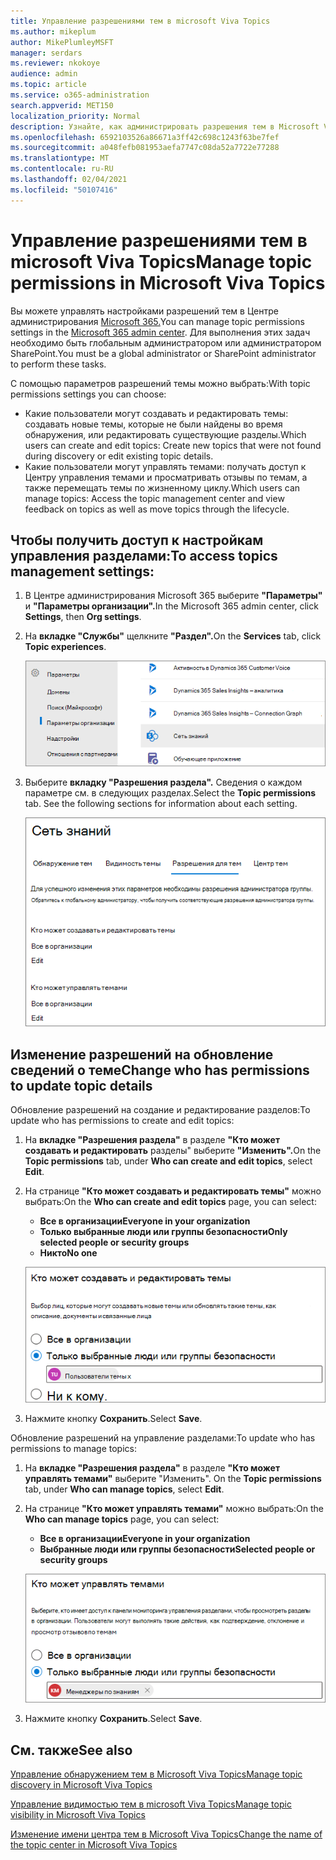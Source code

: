 ```yaml
---
title: Управление разрешениями тем в microsoft Viva Topics
ms.author: mikeplum
author: MikePlumleyMSFT
manager: serdars
ms.reviewer: nkokoye
audience: admin
ms.topic: article
ms.service: o365-administration
search.appverid: MET150
localization_priority: Normal
description: Узнайте, как администрировать разрешения тем в Microsoft Viva Topics.
ms.openlocfilehash: 6592103526a86671a3ff42c698c1243f63be7fef
ms.sourcegitcommit: a048fefb081953aefa7747c08da52a7722e77288
ms.translationtype: MT
ms.contentlocale: ru-RU
ms.lasthandoff: 02/04/2021
ms.locfileid: "50107416"
---
```

# <a name="manage-topic-permissions-in-microsoft-viva-topics"></a><span data-ttu-id="e40fe-103">Управление разрешениями тем в microsoft Viva Topics</span><span class="sxs-lookup"><span data-stu-id="e40fe-103">Manage topic permissions in Microsoft Viva Topics</span></span>

<span data-ttu-id="e40fe-104">Вы можете управлять настройками разрешений тем в Центре администрирования [Microsoft 365.](https://admin.microsoft.com)</span><span class="sxs-lookup"><span data-stu-id="e40fe-104">You can manage topic permissions settings in the [Microsoft 365 admin center](https://admin.microsoft.com).</span></span> <span data-ttu-id="e40fe-105">Для выполнения этих задач необходимо быть глобальным администратором или администратором SharePoint.</span><span class="sxs-lookup"><span data-stu-id="e40fe-105">You must be a global administrator or SharePoint administrator to perform these tasks.</span></span>

<span data-ttu-id="e40fe-106">С помощью параметров разрешений темы можно выбрать:</span><span class="sxs-lookup"><span data-stu-id="e40fe-106">With topic permissions settings you can choose:</span></span>

- <span data-ttu-id="e40fe-107">Какие пользователи могут создавать и редактировать темы: создавать новые темы, которые не были найдены во время обнаружения, или редактировать существующие разделы.</span><span class="sxs-lookup"><span data-stu-id="e40fe-107">Which users can create and edit topics: Create new topics that were not found during discovery or edit existing topic details.</span></span>
- <span data-ttu-id="e40fe-108">Какие пользователи могут управлять темами: получать доступ к Центру управления темами и просматривать отзывы по темам, а также перемещать темы по жизненному циклу.</span><span class="sxs-lookup"><span data-stu-id="e40fe-108">Which users can manage topics: Access the topic management center and view feedback on topics as well as move topics through the lifecycle.</span></span>

## <a name="to-access-topics-management-settings"></a><span data-ttu-id="e40fe-109">Чтобы получить доступ к настройкам управления разделами:</span><span class="sxs-lookup"><span data-stu-id="e40fe-109">To access topics management settings:</span></span>

1. <span data-ttu-id="e40fe-110">В Центре администрирования Microsoft 365 выберите **"Параметры"** и **"Параметры организации".**</span><span class="sxs-lookup"><span data-stu-id="e40fe-110">In the Microsoft 365 admin center, click **Settings**, then **Org settings**.</span></span>
2. <span data-ttu-id="e40fe-111">На **вкладке "Службы"** щелкните **"Раздел".**</span><span class="sxs-lookup"><span data-stu-id="e40fe-111">On the **Services** tab, click **Topic experiences**.</span></span>

    ![Подключение людей к знаниям](../media/admin-org-knowledge-options-completed.png) 

3. <span data-ttu-id="e40fe-113">Выберите **вкладку "Разрешения раздела".** Сведения о каждом параметре см. в следующих разделах.</span><span class="sxs-lookup"><span data-stu-id="e40fe-113">Select the **Topic permissions** tab. See the following sections for information about each setting.</span></span>

    ![knowledge-network-settings](../media/knowledge-network-settings-topic-permissions.png) 

## <a name="change-who-has-permissions-to-update-topic-details"></a><span data-ttu-id="e40fe-115">Изменение разрешений на обновление сведений о теме</span><span class="sxs-lookup"><span data-stu-id="e40fe-115">Change who has permissions to update topic details</span></span>

<span data-ttu-id="e40fe-116">Обновление разрешений на создание и редактирование разделов:</span><span class="sxs-lookup"><span data-stu-id="e40fe-116">To update who has permissions to create and edit topics:</span></span>

1. <span data-ttu-id="e40fe-117">На **вкладке "Разрешения раздела"** в разделе **"Кто может создавать и редактировать** разделы" выберите **"Изменить".**</span><span class="sxs-lookup"><span data-stu-id="e40fe-117">On the **Topic permissions** tab, under **Who can create and edit topics**, select **Edit**.</span></span>
2. <span data-ttu-id="e40fe-118">На странице **"Кто может создавать и редактировать темы"** можно выбрать:</span><span class="sxs-lookup"><span data-stu-id="e40fe-118">On the **Who can create and edit topics** page, you can select:</span></span>
    - <span data-ttu-id="e40fe-119">**Все в организации**</span><span class="sxs-lookup"><span data-stu-id="e40fe-119">**Everyone in your organization**</span></span>
    - <span data-ttu-id="e40fe-120">**Только выбранные люди или группы безопасности**</span><span class="sxs-lookup"><span data-stu-id="e40fe-120">**Only selected people or security groups**</span></span>
    - <span data-ttu-id="e40fe-121">**Никто**</span><span class="sxs-lookup"><span data-stu-id="e40fe-121">**No one**</span></span>

    ![Создание и редактирование разделов](../media/k-manage-who-can-create-and-edit.png)  

3. <span data-ttu-id="e40fe-123">Нажмите кнопку **Сохранить**.</span><span class="sxs-lookup"><span data-stu-id="e40fe-123">Select **Save**.</span></span>

<span data-ttu-id="e40fe-124">Обновление разрешений на управление разделами:</span><span class="sxs-lookup"><span data-stu-id="e40fe-124">To update who has permissions to manage topics:</span></span>

1. <span data-ttu-id="e40fe-125">На **вкладке "Разрешения раздела"** в разделе **"Кто может управлять темами"** выберите "Изменить". </span><span class="sxs-lookup"><span data-stu-id="e40fe-125">On the **Topic permissions** tab, under **Who can manage topics**, select **Edit**.</span></span>
2. <span data-ttu-id="e40fe-126">На странице **"Кто может управлять темами"** можно выбрать:</span><span class="sxs-lookup"><span data-stu-id="e40fe-126">On the **Who can manage topics** page, you can select:</span></span>
    - <span data-ttu-id="e40fe-127">**Все в организации**</span><span class="sxs-lookup"><span data-stu-id="e40fe-127">**Everyone in your organization**</span></span>
    - <span data-ttu-id="e40fe-128">**Выбранные люди или группы безопасности**</span><span class="sxs-lookup"><span data-stu-id="e40fe-128">**Selected people or security groups**</span></span>

    ![Управление темами](../media/k-manage-who-can-manage-topics.png)  

3. <span data-ttu-id="e40fe-130">Нажмите кнопку **Сохранить**.</span><span class="sxs-lookup"><span data-stu-id="e40fe-130">Select **Save**.</span></span>

## <a name="see-also"></a><span data-ttu-id="e40fe-131">См. также</span><span class="sxs-lookup"><span data-stu-id="e40fe-131">See also</span></span>

[<span data-ttu-id="e40fe-132">Управление обнаружением тем в Microsoft Viva Topics</span><span class="sxs-lookup"><span data-stu-id="e40fe-132">Manage topic discovery in Microsoft Viva Topics</span></span>](topic-experiences-discovery.md)

[<span data-ttu-id="e40fe-133">Управление видимостью тем в microsoft Viva Topics</span><span class="sxs-lookup"><span data-stu-id="e40fe-133">Manage topic visibility in Microsoft Viva Topics</span></span>](topic-experiences-knowledge-rules.md)

[<span data-ttu-id="e40fe-134">Изменение имени центра тем в Microsoft Viva Topics</span><span class="sxs-lookup"><span data-stu-id="e40fe-134">Change the name of the topic center in Microsoft Viva Topics</span></span>](topic-experiences-administration.md)
